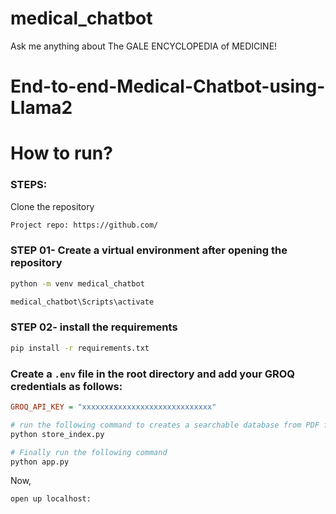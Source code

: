 # medical_chatbot
Ask me anything about The GALE ENCYCLOPEDIA of MEDICINE!



# End-to-end-Medical-Chatbot-using-Llama2

# How to run?
### STEPS:

Clone the repository

```bash
Project repo: https://github.com/
```

### STEP 01- Create a virtual environment after opening the repository

```bash
python -m venv medical_chatbot

```

```bash
medical_chatbot\Scripts\activate
```

### STEP 02- install the requirements
```bash
pip install -r requirements.txt
```


### Create a `.env` file in the root directory and add your GROQ credentials as follows:

```ini
GROQ_API_KEY = "xxxxxxxxxxxxxxxxxxxxxxxxxxxxx"

```


```bash
# run the following command to creates a searchable database from PDF files for building a question-answering system.
python store_index.py
```

```bash
# Finally run the following command
python app.py
```

Now,
```bash
open up localhost:
```

